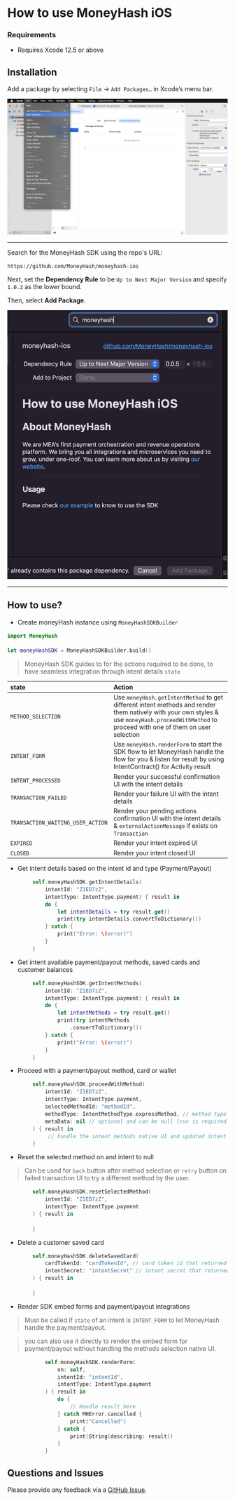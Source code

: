 # How to use MoneyHash iOS

### Requirements

- Requires Xcode 12.5 or above

## Installation

Add a package by selecting `File` → `Add Packages…` in Xcode’s menu bar.

<img src="docs/swiftpm_step1.png">

---

Search for the MoneyHash SDK using the repo's URL:
```console
https://github.com/MoneyHash/moneyhash-ios
```

Next, set the **Dependency Rule** to be `Up to Next Major Version` and specify `1.0.2` as the lower bound.

Then, select **Add Package**.

<img src="docs/swiftpm_step2.png">

---

## How to use?

- Create moneyHash instance using `MoneyHashSDKBuilder`

```swift
import MoneyHash

let moneyHashSDK = MoneyHashSDKBuilder.build()
```

> MoneyHash SDK guides to for the actions required to be done, to have seamless integration through intent details `state`

| state                             | Action                                                                                                                                                                                          |
| :-------------------------------- |:------------------------------------------------------------------------------------------------------------------------------------------------------------------------------------------------|
| `METHOD_SELECTION`                | Use `moneyHash.getIntentMethod` to get different intent methods and render them natively with your own styles & use `moneyHash.proceedWithMethod` to proceed with one of them on user selection |
| `INTENT_FORM`                     | Use `moneyHash.renderForm` to start the SDK flow to let MoneyHash handle the flow for you & listen for result by using IntentContract() for Activity result                                     |
| `INTENT_PROCESSED`                | Render your successful confirmation UI with the intent details                                                                                                                                  |
| `TRANSACTION_FAILED`              | Render your failure UI with the intent details                                                                                                                                                  |
| `TRANSACTION_WAITING_USER_ACTION` | Render your pending actions confirmation UI with the intent details & `externalActionMessage` if exists on `Transaction`                                                                        |
| `EXPIRED`                         | Render your intent expired UI                                                                                                                                                                   |
| `CLOSED`                          | Render your intent closed UI                                                                                                                                                                    |

- Get intent details based on the intent id and type (Payment/Payout)

```swift
        self.moneyHashSDK.getIntentDetails(
            intentId: "Z1ED7zZ",
            intentType: IntentType.payment) { result in
            do {
                let intentDetails = try result.get()
                print(try intentDetails.convertToDictionary())
            } catch {
                print("Error: \(error)")
            }
        }
```

- Get intent available payment/payout methods, saved cards and customer balances

```swift
        self.moneyHashSDK.getIntentMethods(
            intentId: "Z1ED7zZ",
            intentType: IntentType.payment) { result in
            do {
                let intentMethods = try result.get()
                print(try intentMethods
                    .convertToDictionary())
            } catch {
                print("Error: \(error)")
            }
        }
```

- Proceed with a payment/payout method, card or wallet

```swift
        self.moneyHashSDK.proceedWithMethod(
            intentId: "Z1ED7zZ",
            intentType: IntentType.payment,
            selectedMethodId: "methodId",
            methodType: IntentMethodType.expressMethod, // method type that returned from the intent methods
            metaData: nil // optional and can be null (cvv is required for customer saved cards that requires cvv)
        ) { result in
             // handle the intent methods native UI and updated intent details
        }
```

- Reset the selected method on and intent to null

> Can be used for `back` button after method selection
> or `retry` button on failed transaction UI to try a different
> method by the user.

```swift
        self.moneyHashSDK.resetSelectedMethod(
            intentId: "Z1ED7zZ",
            intentType: IntentType.payment
        ) { result in
                
        }
```

- Delete a customer saved card

```swift
        self.moneyHashSDK.deleteSavedCard(
            cardTokenId: "cardTokenId", // card token id that returned in savedCards list in IntentMethods
            intentSecret: "intentSecret" // intent secret that returned in intent details
        ) { result in
                
        }
```

- Render SDK embed forms and payment/payout integrations

> Must be called if `state` of an intent is `INTENT_FORM` to let MoneyHash handle the payment/payout.

> you can also use it directly to render the embed form for payment/payout without handling the methods selection native UI.

```swift
            self.moneyHashSDK.renderForm(
                on: self,
                intentId: "intentId",
                intentType: IntentType.payment
            ) { result in
                do {
                    // Handle result here
                } catch MHError.cancelled {
                    print("Cancelled")
                } catch {
                    print(String(describing: result))
                }
            }
```

## Questions and Issues

Please provide any feedback via a [GitHub Issue](https://github.com/MoneyHash/moneyhash-ios/issues/new?template=bug_report.md).
